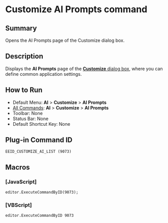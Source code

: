 # Customize AI Prompts command

## Summary

Opens the AI Prompts page of the Customize dialog box.

## Description

Displays the **AI Prompts** page of the [**Customize** dialog box](../../dlg/customize/index),
where you can define common application settings.

## How to Run

- Default Menu: **AI** > **Customize** > **AI Prompts**
- [All Commands](all_commands): **AI** > **Customize** > **AI Prompts**
- Toolbar: None
- Status Bar: None
- Default Shortcut Key: None

## Plug-in Command ID

```
EEID_CUSTOMIZE_AI_LIST (9073)
```

## Macros

### \[JavaScript\]

```
editor.ExecuteCommandByID(9073);
```

### \[VBScript\]

```
editor.ExecuteCommandByID 9073
```
